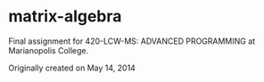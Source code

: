 # matrix-algebra
Final assignment for 420-LCW-MS: ADVANCED PROGRAMMING at Marianopolis College.

Originally created on May 14, 2014
